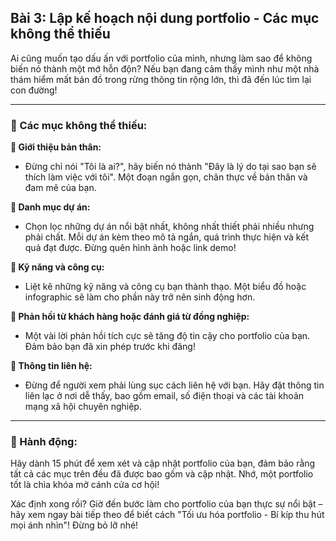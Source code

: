 ## Bài 3: Lập kế hoạch nội dung portfolio - Các mục không thể thiếu

Ai cũng muốn tạo dấu ấn với portfolio của mình, nhưng làm sao để không biến nó thành một mớ hỗn độn? Nếu bạn đang cảm thấy mình như một nhà thám hiểm mất bản đồ trong rừng thông tin rộng lớn, thì đã đến lúc tìm lại con đường!

---

### 📌 Các mục không thể thiếu:

**🔹 Giới thiệu bản thân:**
- Đừng chỉ nói "Tôi là ai?", hãy biến nó thành "Đây là lý do tại sao bạn sẽ thích làm việc với tôi". Một đoạn ngắn gọn, chân thực về bản thân và đam mê của bạn.

**🔹 Danh mục dự án:**
- Chọn lọc những dự án nổi bật nhất, không nhất thiết phải nhiều nhưng phải chất. Mỗi dự án kèm theo mô tả ngắn, quá trình thực hiện và kết quả đạt được. Đừng quên hình ảnh hoặc link demo!

**🔹 Kỹ năng và công cụ:**
- Liệt kê những kỹ năng và công cụ bạn thành thạo. Một biểu đồ hoặc infographic sẽ làm cho phần này trở nên sinh động hơn.

**🔹 Phản hồi từ khách hàng hoặc đánh giá từ đồng nghiệp:**
- Một vài lời phản hồi tích cực sẽ tăng độ tin cậy cho portfolio của bạn. Đảm bảo bạn đã xin phép trước khi đăng!

**🔹 Thông tin liên hệ:**
- Đừng để người xem phải lùng sục cách liên hệ với bạn. Hãy đặt thông tin liên lạc ở nơi dễ thấy, bao gồm email, số điện thoại và các tài khoản mạng xã hội chuyên nghiệp.

---

### 🚀 Hành động:

Hãy dành 15 phút để xem xét và cập nhật portfolio của bạn, đảm bảo rằng tất cả các mục trên đều đã được bao gồm và cập nhật. Nhớ, một portfolio tốt là chìa khóa mở cánh cửa cơ hội!

Xác định xong rồi? Giờ đến bước làm cho portfolio của bạn thực sự nổi bật – hãy xem ngay bài tiếp theo để biết cách "Tối ưu hóa portfolio - Bí kíp thu hút mọi ánh nhìn"! Đừng bỏ lỡ nhé!